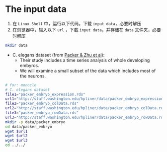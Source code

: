 # The input data 

1. 在 `Linux Shell` 中，运行以下代码，下载 `input data`，必要时解压
2. 在浏览器中，输入以下 `url` ，下载 `input data`，并存储在 `data` 文件夹，必要时解压

```sh
mkdir data
```

* C. elegans dataset (from [Packer & Zhu et al](http://dx.doi.org/10.1101/565549)): 
  * Their study includes a time series analysis of whole developing embyros. 
  * We will examine a small subset of the data which includes most of the neurons.

```sh
# for: monocle
# C. elegans dataset
file1="packer_embryo_expression.rds"
url1="http://staff.washington.edu/hpliner/data/packer_embryo_expression.rds"
file2="packer_embryo_colData.rds"
url2="http://staff.washington.edu/hpliner/data/packer_embryo_colData.rds"
file3="packer_embryo_rowData.rds"
url3="http://staff.washington.edu/hpliner/data/packer_embryo_rowData.rds"
mkdir -p data/packer_embryo
cd data/packer_embryo
wget $url1
wget $url2
wget $url3
cd ../../
```
